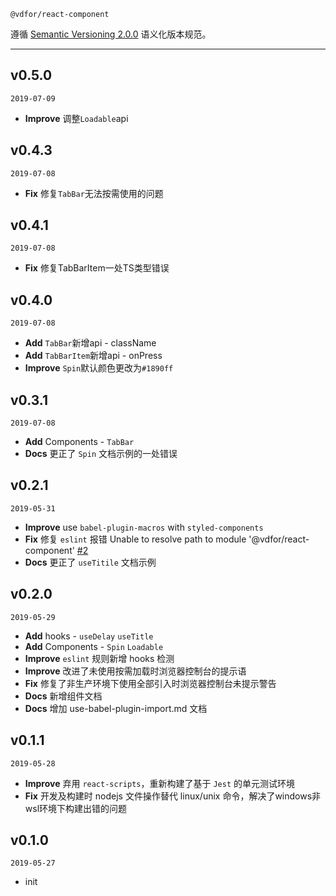 `@vdfor/react-component` 

遵循 [Semantic Versioning 2.0.0](http://semver.org/lang/zh-CN/) 语义化版本规范。

---

## v0.5.0

`2019-07-09`

+ **Improve** 调整`Loadable`api

## v0.4.3

`2019-07-08`

+ **Fix** 修复`TabBar`无法按需使用的问题

## v0.4.1

`2019-07-08`

+ **Fix** 修复TabBarItem一处TS类型错误

## v0.4.0

`2019-07-08`

+ **Add** `TabBar`新增api - className
+ **Add** `TabBarItem`新增api - onPress
+ **Improve**  `Spin`默认颜色更改为`#1890ff`

## v0.3.1

`2019-07-08`

+ **Add** Components - `TabBar`
+ **Docs** 更正了 `Spin` 文档示例的一处错误
 
## v0.2.1

`2019-05-31`

+ **Improve**  use `babel-plugin-macros` with `styled-components`
+ **Fix** 修复 `eslint` 报错 Unable to resolve path to module '@vdfor/react-component' [#2](https://github.com/vdfor/react-component/issues/2)
+ **Docs** 更正了 `useTitile` 文档示例
 
## v0.2.0

`2019-05-29`

+ **Add** hooks - `useDelay` `useTitle`
+ **Add** Components - `Spin` `Loadable` 
+ **Improve** `eslint` 规则新增 hooks 检测
+ **Improve** 改进了未使用按需加载时浏览器控制台的提示语
+ **Fix** 修复了非生产环境下使用全部引入时浏览器控制台未提示警告
+ **Docs** 新增组件文档
+ **Docs** 增加 use-babel-plugin-import.md 文档

## v0.1.1

`2019-05-28`

+ **Improve** 弃用 `react-scripts`，重新构建了基于 `Jest` 的单元测试环境
+ **Fix** 开发及构建时 nodejs 文件操作替代 linux/unix 命令，解决了windows非wsl环境下构建出错的问题

## v0.1.0

`2019-05-27`

+ init